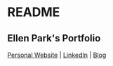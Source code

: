 # README

## Ellen Park's Portfolio

[Personal Website](https://ellenupark.github.io) | [LinkedIn](http://www.linkedin.com/in/ellenupark) | [Blog](https://ellen-park.medium.com/)